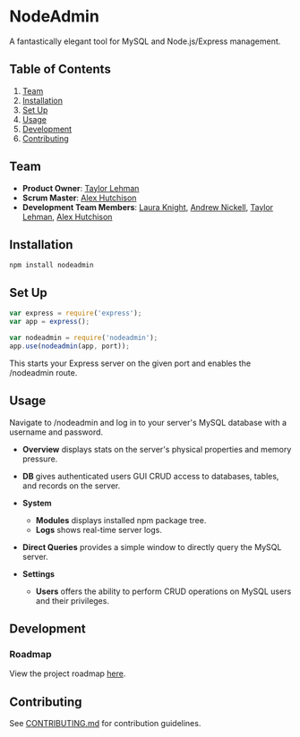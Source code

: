 # NodeAdmin

A fantastically elegant tool for MySQL and Node.js/Express management.


## Table of Contents
1. [Team](#team)
1. [Installation](#installation)
1. [Set Up](#set_up)
1. [Usage](#usage)
1. [Development](#development)
1. [Contributing](#contributing)

## Team

  - __Product Owner__: [Taylor Lehman](https://github.com/taylorleh)
  - __Scrum Master__: [Alex Hutchison](https://github.com/dutchers)
  - __Development Team Members__: [Laura Knight](https://github.com/ljknight), [Andrew Nickell](https://github.com/nickell-andrew), [Taylor Lehman](https://github.com/taylorleh), [Alex Hutchison](https://github.com/dutchers)

## Installation

```
npm install nodeadmin
```

## Set Up

```javascript
var express = require('express');
var app = express();

var nodeadmin = require('nodeadmin');
app.use(nodeadmin(app, port));
```
This starts your Express server on the given port and enables the /nodeadmin route. 

## Usage

Navigate to /nodeadmin and log in to your server's MySQL database with a username and password.

- **Overview** displays stats on the server's physical properties and memory pressure.

- **DB** gives authenticated users GUI CRUD access to databases, tables, and records on the server.

- **System** 
  - **Modules** displays installed npm package tree.
  - **Logs** shows real-time server logs.

- **Direct Queries** provides a simple window to directly query the MySQL server.

- **Settings** 
  - **Users** offers the ability to perform CRUD operations on MySQL users and their privileges.

## Development

### Roadmap

View the project roadmap [here](https://github.com/nodeadmin/nodeadmin/issues).

## Contributing

See [CONTRIBUTING.md](CONTRIBUTING.md) for contribution guidelines.
